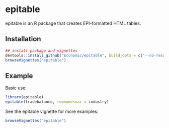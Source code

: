 
<!-- README.md is generated from README.Rmd. Please edit that file -->
epitable
========

epitable is an R package that creates EPI-formatted HTML tables.

Installation
------------

``` r
## install package and vignettes
devtools::install_github("Economic/epitable", build_opts = c("--no-resave-data", "--no-manual"))
browseVignettes("epitable")
```

Example
-------

Basic use:

``` r
library(epitable)
epitable(tradebalance, rownamesvar = industry)
```

See the epitable vignette for more examples:

``` r
browseVignettes("epitable")
```
